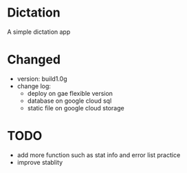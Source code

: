 # Dictation
A simple dictation app 

# Changed
* version: build1.0g
* change log:
	- deploy on gae flexible version
	- database on google cloud sql
	- static file on google cloud storage
# TODO
* add more function such as stat info and error list practice
* improve stablity


